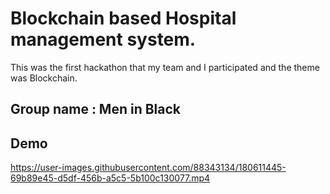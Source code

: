 # Blockchain based Hospital management system.
This was the first hackathon that my team and I participated and the theme was Blockchain.<br>


## Group name : Men in Black

## Demo
https://user-images.githubusercontent.com/88343134/180611445-69b89e45-d5df-456b-a5c5-5b100c130077.mp4

